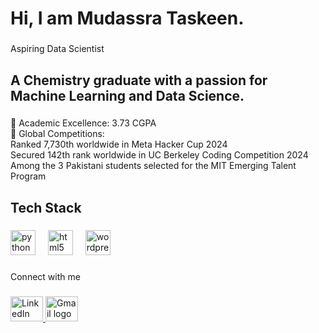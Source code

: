 <h1 align="left">Hi, I am Mudassra Taskeen.</h1>

###

<p align="left">Aspiring Data Scientist</p>

<!-- I wanted to add about me  -->


###

<h2 align="left">A Chemistry graduate with a passion for Machine Learning and Data Science.</h2>

<!-- I used html to add achievements -->


###

<p align="left">🥇 Academic Excellence: 3.73 CGPA<br>🌟 Global Competitions:<br>      Ranked 7,730th worldwide in Meta Hacker Cup 2024<br>      Secured 142th rank worldwide in UC Berkeley Coding Competition 2024<br>      Among the 3 Pakistani students selected for the MIT Emerging Talent Program</p>

###

<!-- I used html to include my technical skills -->


<h2 align="left">Tech Stack</h2>

###

<div align="left">
  <img src="https://cdn.jsdelivr.net/gh/devicons/devicon/icons/python/python-original.svg" height="40" alt="python logo"  />
  <img width="12" />
  <img src="https://cdn.jsdelivr.net/gh/devicons/devicon/icons/html5/html5-original.svg" height="40" alt="html5 logo"  />
  <img width="12" />
  <img src="https://cdn.jsdelivr.net/gh/devicons/devicon/icons/wordpress/wordpress-original.svg" height="40" alt="wordpress logo"  />
</div>

###

<!-- I wanted to add my social media accounts here for contact -->


<p align="left">Connect with me</p>

###

<div align="left">
  <a href="https://www.linkedin.com/in/mudassra-taskeen" target="_blank">
    <img src="https://raw.githubusercontent.com/maurodesouza/profile-readme-generator/master/src/assets/icons/social/linkedin/default.svg" width="52" height="40" alt="LinkedIn logo" />
  </a>
  <a href="mailto:mudassrataskeen@gmail.com">
    <img src="https://raw.githubusercontent.com/maurodesouza/profile-readme-generator/master/src/assets/icons/social/gmail/default.svg" width="52" height="40" alt="Gmail logo" />
  </a>
</div>


###
